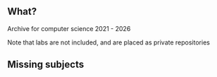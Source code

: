 ## What?
Archive for computer science 2021 - 2026  

Note that labs are not included, and are placed as private repositories

## Missing subjects


